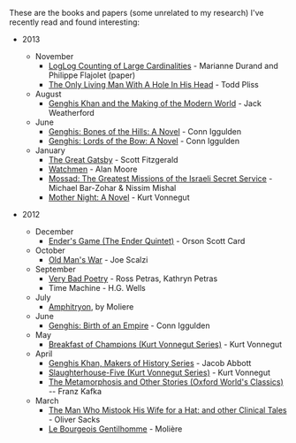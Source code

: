 These are the books and papers (some unrelated to my research) I've recently read and found interesting:

* 2013
    * November
        * [LogLog Counting of Large Cardinalities](http://algo.inria.fr/flajolet/Publications/DuFl03.pdf) - Marianne Durand and Philippe Flajolet (paper)
        * [The Only Living Man With A Hole In His Head](http://www.amazon.com/gp/product/B007BV833C/ref=as_li_ss_tl?ie=UTF8&camp=1789&creative=390957&creativeASIN=B007BV833C&linkCode=as2&tag=shriswebl-20) - Todd Pliss
    * August
        * [Genghis Khan and the Making of the Modern World](http://www.amazon.com/gp/product/B000FCK206/ref=as_li_ss_tl?ie=UTF8&camp=1789&creative=390957&creativeASIN=B000FCK206&linkCode=as2&tag=shriswebl-20) - Jack Weatherford
    * June
        * [Genghis: Bones of the Hills: A Novel](http://www.amazon.com/gp/product/B001NLL9IM/ref=as_li_ss_tl?ie=UTF8&camp=1789&creative=390957&creativeASIN=B001NLL9IM&linkCode=as2&tag=shriswebl-20) - Conn Iggulden
        * [Genghis: Lords of the Bow: A Novel](http://www.amazon.com/gp/product/B000WJQUYO/ref=as_li_ss_tl?ie=UTF8&camp=1789&creative=390957&creativeASIN=B000WJQUYO&linkCode=as2&tag=shriswebl-20) - Conn Iggulden
    * January
        * [The Great Gatsby](http://www.amazon.com/gp/product/B000FC0PDA/ref=as_li_ss_tl?ie=UTF8&tag=shriswebl-20&linkCode=as2&camp=1789&creative=390957&creativeASIN=B000FC0PDA) - Scott Fitzgerald
        * [Watchmen](http://www.amazon.com/gp/product/B005CRQ2IU/ref=as_li_ss_tl?ie=UTF8&tag=shriswebl-20&linkCode=as2&camp=1789&creative=390957&creativeASIN=B005CRQ2IU) - Alan Moore
        * [Mossad: The Greatest Missions of the Israeli Secret Service](http://www.amazon.com/gp/product/B007HBLPO0/ref=as_li_ss_tl?ie=UTF8&tag=shriswebl-20&linkCode=as2&camp=1789&creative=390957&creativeASIN=B007HBLPO0) - Michael Bar-Zohar & Nissim Mishal
        * [Mother Night: A Novel](http://www.amazon.com/gp/product/B002KJA97I/ref=as_li_ss_tl?ie=UTF8&tag=shriswebl-20&linkCode=as2&camp=1789&creative=390957&creativeASIN=B002KJA97I) - Kurt Vonnegut
	
* 2012
    * December
        * [Ender's Game (The Ender Quintet)](http://www.amazon.com/gp/product/B003G4W49C/ref=as_li_ss_tl?ie=UTF8&tag=shriswebl-20&linkCode=as2&camp=1789&creative=390957&creativeASIN=B003G4W49C) - Orson Scott Card
    * October
        * [Old Man's War](http://www.amazon.com/gp/product/B000SEIK2S/ref=as_li_ss_tl?ie=UTF8&camp=1789&creative=390957&creativeASIN=B000SEIK2S&linkCode=as2&tag=shriswebl-20) - Joe Scalzi
    * September
        * [Very Bad Poetry](http://www.amazon.com/gp/product/0679776222/ref=as_li_ss_tl?ie=UTF8&camp=1789&creative=390957&creativeASIN=0679776222&linkCode=as2&tag=shriswebl-20) - Ross Petras, Kathryn Petras
        * Time Machine - H.G. Wells
    * July
        * [Amphitryon](http://www.amazon.com/gp/product/0156002116/ref=as_li_ss_tl?ie=UTF8&camp=1789&creative=390957&creativeASIN=0156002116&linkCode=as2&tag=shriswebl-20), by Moliere
    * June
        * [Genghis: Birth of an Empire](http://www.amazon.com/gp/product/B000QBYERS/ref=as_li_ss_tl?ie=UTF8&tag=shriswebl-20&linkCode=as2&camp=1789&creative=390957&creativeASIN=B000QBYERS) - Conn Iggulden
    * May
        * [Breakfast of Champions (Kurt Vonnegut Series)](http://www.amazon.com/gp/product/B003XRELEI/ref=as_li_ss_tl?ie=UTF8&tag=shriswebl-20&linkCode=as2&camp=1789&creative=390957&creativeASIN=B003XRELEI) - Kurt Vonnegut
    * April
        * [Genghis Khan, Makers of History Series](http://www.amazon.com/gp/product/B004UJOU6C/ref=as_li_ss_tl?ie=UTF8&tag=shriswebl-20&linkCode=as2&camp=1789&creative=390957&creativeASIN=B004UJOU6C) - Jacob Abbott
        * [Slaughterhouse-Five (Kurt Vonnegut Series)](http://www.amazon.com/gp/product/B003XVYLDU/ref=as_li_ss_tl?ie=UTF8&tag=shriswebl-20&linkCode=as2&camp=1789&creative=390957&creativeASIN=B003XVYLDU) - Kurt Vonnegut
        * [The Metamorphosis and Other Stories (Oxford World's Classics)](http://www.amazon.com/gp/product/B003HD2L18/ref=as_li_ss_tl?ie=UTF8&tag=shriswebl-20&linkCode=as2&camp=1789&creative=390957&creativeASIN=B003HD2L18) -- Franz Kafka
    * March
        * [The Man Who Mistook His Wife for a Hat: and other Clinical Tales](http://www.amazon.com/gp/product/B003MQNI6W/ref=as_li_ss_tl?ie=UTF8&tag=shriswebl-20&linkCode=as2&camp=1789&creative=390957&creativeASIN=B003MQNI6W) - Oliver Sacks
        * [Le Bourgeois Gentilhomme](http://www.amazon.com/gp/product/B004UJ7VG8/ref=as_li_ss_tl?ie=UTF8&tag=shriswebl-20&linkCode=as2&camp=1789&creative=390957&creativeASIN=B004UJ7VG8) - Molière
